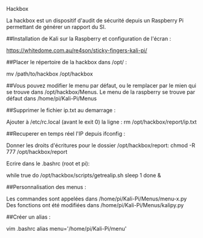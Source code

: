 Hackbox

La hackbox est un dispositif d'audit de sécurité depuis un Raspberry Pi permettant de générer un rapport du SI.

##Installation de Kali sur la Raspberry et configuration de l'écran :

https://whitedome.com.au/re4son/sticky-fingers-kali-pi/

##Placer le répertoire de la hackbox dans /opt/ :

mv /path/to/hackbox /opt/hackbox

##Vous pouvez modifier le menu par défaut, ou le remplacer par le mien qui se trouve dans /opt/hackbox/Menus. Le menu de la raspberry se trouve par défaut dans /home/pi/Kali-Pi/Menus

##Supprimer le fichier ip.txt au demarrage :

Ajouter à /etc/rc.local (avant le exit 0) la ligne : rm /opt/hackbox/report/ip.txt

##Recuperer en temps réel l'IP depuis ifconfig :

Donner les droits d'écritures pour le dossier /opt/hackbox/report: chmod -R 777 /opt/hackbox/report

Ecrire dans le .bashrc (root et pi):

while true do /opt/hackbox/scripts/getrealip.sh sleep 1 done &

##Personnalisation des menus :

Les commandes sont appelées dans /home/pi/Kali-Pi/Menus/menu-x.py Des fonctions ont été modifiées dans /home/pi/Kali-Pi/Menus/kalipy.py

##Créer un alias :

vim .bashrc
  alias menu='/home/pi/Kali-Pi/menu'
